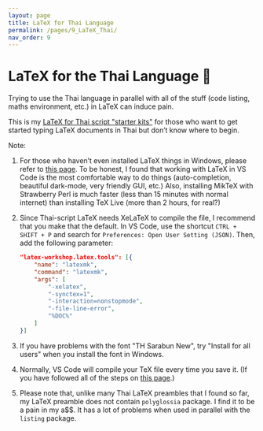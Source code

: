 ```yaml
---
layout: page
title: LaTeX for Thai Language
permalink: /pages/9_LaTeX_Thai/
nav_order: 9
---
```


# LaTeX for the Thai Language :city_sunset:

Trying to use the Thai language in parallel with all of the stuff (code listing, maths environment, etc.) in LaTeX can induce pain.

This is my [LaTeX for Thai script "starter kits"](https://github.com/nutchanonj/LaTeX_Thai) for those who want to get started typing LaTeX documents in Thai but don’t know where to begin.

Note:
1. For those who haven’t even installed LaTeX things in Windows, please refer to [this page](https://mjcb.io/blog/2020/01/23/visual-studio-code-with-latex/). To be honest, I found that working with LaTeX in VS Code is the most comfortable way to do things (auto-completion, beautiful dark-mode, very friendly GUI, etc.) Also, installing MikTeX with Strawberry Perl is much faster (less than 15 minutes with normal internet) than installing TeX Live (more than 2 hours, for real?)
2. Since Thai-script LaTeX needs XeLaTeX to compile the file, I recommend that you make that the default. In VS Code, use the shortcut `CTRL + SHIFT + P` and search for `Preferences: Open User Setting (JSON)`. Then, add the following parameter:

    ```json
    "latex-workshop.latex.tools": [{
        "name": "latexmk",
        "command": "latexmk",
        "args": [
            "-xelatex",
            "-synctex=1",
            "-interaction=nonstopmode",
            "-file-line-error",
            "%DOC%"
        ]
    }]
    ```

3. If you have problems with the font "TH Sarabun New", try "Install for all users" when you install the font in Windows.
4. Normally, VS Code will compile your TeX file every time you save it. (If you have followed all of the steps on [this page](https://mjcb.io/blog/2020/01/23/visual-studio-code-with-latex/).)
5. Please note that, unlike many Thai LaTeX preambles that I found so far, my LaTeX preamble does not contain `polyglossia` package. I find it to be a pain in my a$$. It has a lot of problems when used in parallel with the `listing` package.


